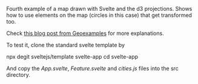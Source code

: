 Fourth example of a map drawn with Svelte and the d3 projections. Shows how to use elements on the map (circles in this case) that get transformed too.

Check [this blog post from Geoexamples](https://geoexamples.com/other/2019/12/08/mapping-svelte.html) for more explanations.

To test it, clone the standard svelte template by

npx degit sveltejs/template svelte-app cd svelte-app

And copy the _App.svelte_, _Feature.svelte_ and _cities.js_ files into the src directory.
